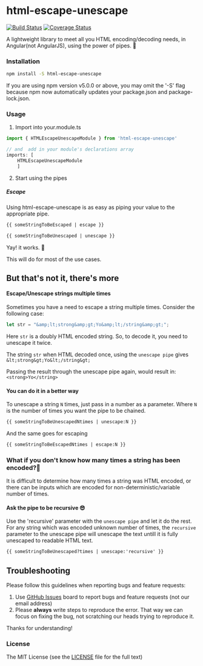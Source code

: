 # html-escape-unescape
[![Build Status](https://travis-ci.org/jskrnbindra/html-escape-unescape.svg?branch=master)](https://travis-ci.org/jskrnbindra/html-escape-unescape)
[![Coverage Status](https://coveralls.io/repos/github/jskrnbindra/html-escape-unescape/badge.svg)](https://coveralls.io/github/jskrnbindra/html-escape-unescape)

A lightweight library to meet all you HTML encoding/decoding needs, in Angular(not AngularJS), using the power of pipes. 🎯
### Installation

```bash
npm install -S html-escape-unescape
```
If you are using npm version v5.0.0 or above, you may omit the '-S' flag because npm now automatically updates your package.json and package-lock.json.
### Usage
1. Import into your.module.ts
```typescript
import { HTMLEscapeUnescapeModule } from 'html-escape-unescape'

// and  add in your module's declarations array 
imports: [ 
    HTMLEscapeUnescapeModule 
    ]
```
2. Start using the pipes
##### Escape
Using html-escape-unescape is as easy as piping your value to the appropriate pipe. 
```html
{{ someStringToBeEscaped | escape }}
```
```html
{{ someStringToBeUnescaped | unescape }}
```
Yay! it works. 🎉

This will do for most of the use cases.

## But that's not it, there's more

#### Escape/Unescape strings multiple times
Sometimes you have a need to escape a string multiple times. Consider the following case:
```typescript
let str = "&amp;lt;strong&amp;gt;Yo&amp;lt;/string&amp;gt;";
```
Here ```str``` is a doubly HTML encoded string. So, to decode it, you need to unescape it twice.

The string ```str``` when HTML decoded once, using the ```unescape pipe``` gives ```&lt;strong&gt;Yo&lt;/string&gt;```

Passing the result through the unescape pipe again, would result in: ```<strong>Yo</string>```

#### You can do it in a better way 
To unescape a string ```N``` times, just pass in a number as a parameter.
Where ```N``` is the number of times you want the pipe to be chained.
```html
{{ someStringToBeUnescapedNtimes | unescape:N }}
```
And the same goes for escaping
```html
{{ someStringToBeEscapedNtimes | escape:N }}
```
### What if you don't know how many times a string has been encoded?🧐
It is difficult to determine how many times a string was HTML encoded, or there can be inputs which are encoded for non-deterministic/variable number of times.
#### Ask the pipe to be recursive 😎
Use the 'recursive' parameter with the ```unescape pipe``` and let it do the rest.
For any string which was encoded unknown number of times, the ```recursive``` parameter to the unescape pipe will unescape the text untill it is fully unescaped to readable HTML text.
```html
{{ someStringToBeUnescaped?times | unescape:'recursive' }}
```

## Troubleshooting

Please follow this guidelines when reporting bugs and feature requests:

1. Use [GitHub Issues](https://github.com/jskrnbindra/html-escape-unescape/issues) board to report bugs and feature requests (not our email address)
2. Please **always** write steps to reproduce the error. That way we can focus on fixing the bug, not scratching our heads trying to reproduce it.

Thanks for understanding!

### License

The MIT License (see the [LICENSE](https://github.com/jskrnbindra/html-escape-unescape/blob/master/LICENSE) file for the full text)
